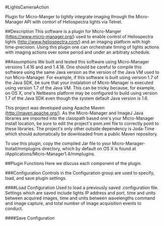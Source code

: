 #LightsCameraAction


Plugin for Micro-Manger to tightly integrate imaging through the Micro-Manager API with contorl of Heliospectra lights via Telnet.

##Description
This software is a plugin for Micro-Manger (https://www.micro-manager.org/) used to enable control of Heliospectra lights (http://www.heliospectra.com/) and an imaging platform with high time-precision. Using this plugin one can orchestrate timing of lights actions with imaging actions over some period and under an arbitraty schedule.

##Assumptions
We built and tested this software using Micro-Manager versions 1.4.16 and and 1.4.18. One should be careful to compile this software using the same Java version as the version of the Java VM used to run Micro-Manager. For example, if this software is built using version 1.7 of the Java SDK, be sure that your instalation of Micro-Manager is executed using version 1.7 of the Java VM. This can be tricky because, for example, on OS X, one's Netbeans platform may be configured to build using version 1.7 of the Java SDK even though the system default Java version is 1.6.

This project was developed using Apache Maven (http://maven.apache.org/). As the Micro-Manager and ImageJ Java libraries are imported into the classpath based one's your Micro-Manager install location, be sure to edit the project's pom.xml file to correctly point to these libraries. The project's only other outside dependency is Joda-Time which should automatically be downloaded from a public Maven repository.

To use this plugin, copy the compiled Jar file to your Micro-Manager-Install/mmplugins directory, which by default on OS X is found at /Applications/Micro-Manager1.4/mmplugins.

##Plugin Functions
Here we discuss each component of the plugin.

###Configuration
Controls in the Configuration group are used to specify, load, and save plugin settings.

####Load Configuration
Used to load a previously saved .configuration file. Settings which are saved include lights IP address and port, time and units between acquired images, time and units between wavelengths command and image capture, and total number of image acquisition events to conduct.

####Save Configuration
